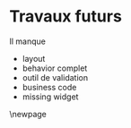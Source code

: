 # Travaux futurs

Il manque

- layout
- behavior complet
- outil de validation
- business code
- missing widget

\newpage
